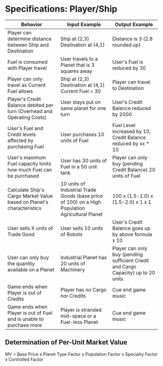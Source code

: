 # Specifications: Player/Ship
| Behavior | Input Example | Output Example |
| --- | --- | --- |
| Player can determine distance between Ship and Destination | Ship at (2,3) Destination at (4,1) | Distance is 3 (2.8 rounded up) |
| Fuel is consumed with Player travel | User travels to a Planet that is 3 squares away | User's Fuel is reduced by 30 |
| Player can only travel as Current Fuel allows | Ship at (2,3) Destination at (4,1) Current Fuel = 30 | Player can travel to Destination |
| Player's Credit Balance debited per turn (Overhead and Operating Costs) | User stays put on same planet for one turn | User's Credit Balance reduced by 2000 |
| User's Fuel and Credit levels affected by purchasing Fuel | User purchases 10 units of Fuel | Fuel Level increased by 10, Credit Balance reduced by xx * 10 |
| User's maximum Fuel capacity limits how much Fuel can be purchased | User has 30 units of Fuel in a 50 unit tank | Player can only buy (pending Credit Balance) 20 units of Fuel |
| Calculate Ship's Cargo Market Value based on Planet's characteristics | 10 units of Industrial Trade Goods (base price of 100) on a High Population Agricultural Planet | 100 x (1.5-2.0) x (1.5-2.0) x 1 x 1 |
| User sells X units of Trade Good | User sells 10 units of Robots | User's Credit Balance goes up by above formula x 10 |
| User can only buy the quantity available on a Planet | Industrial Planet has 20 units of Machinery | Player can only buy (pending sufficient Credit and Cargo Capacity) up to 20 units |
| Game ends when Player is out of Credits | Player has no Cargo nor Credits | Cue end game music |
| Game ends when Player is out of Fuel and is unable to purchase more | Player is stranded mid-space or a Fuel-less Planet | Cue end game music |

## Determination of Per-Unit Market Value
MV = Base Price x Planet Type Factor x Population Factor x Specialty Factor x Controlled Factor
